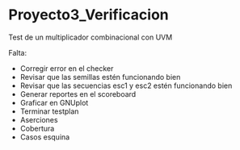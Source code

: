 # Proyecto3_Verificacion
Test de un multiplicador combinacional con UVM

Falta:
- Corregir error en el checker
- Revisar que las semillas estén funcionando bien
- Revisar que las secuencias esc1 y esc2 estén funcionando bien
- Generar reportes en el scoreboard
- Graficar en GNUplot
- Terminar testplan
- Aserciones
- Cobertura
- Casos esquina
